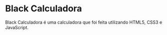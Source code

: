 # Black Calculadora
Black Calculadora é uma calculadora que foi feita utilizando HTML5, CSS3 e JavaScript.
